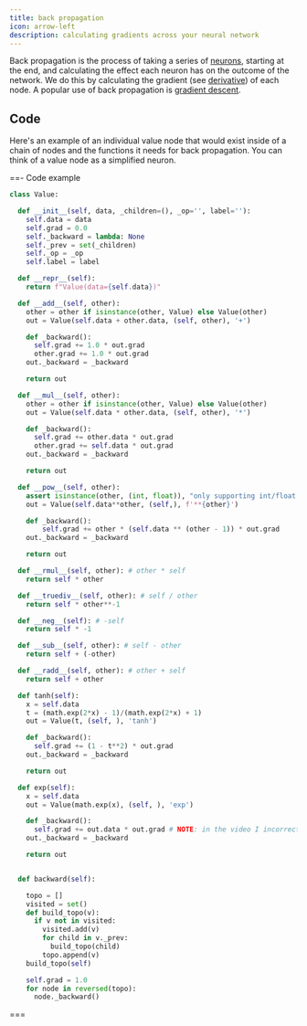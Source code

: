 ```yaml
---
title: back propagation
icon: arrow-left
description: calculating gradients across your neural network
---
```


Back propagation is the process of taking a series of [neurons](../neuron), starting at the end, and calculating the effect each neuron has on the outcome of the network. We do this by calculating the gradient (see [derivative](../derivatives/)) of each node. A popular use of back propagation is [gradient descent](../gradient-descent/).

## Code

Here's an example of an individual value node that would exist inside of a chain of nodes and the functions it needs for back propagation. You can think of a value node as a simplified neuron.

==- Code example

```python
class Value:

  def __init__(self, data, _children=(), _op='', label=''):
    self.data = data
    self.grad = 0.0
    self._backward = lambda: None
    self._prev = set(_children)
    self._op = _op
    self.label = label

  def __repr__(self):
    return f"Value(data={self.data})"

  def __add__(self, other):
    other = other if isinstance(other, Value) else Value(other)
    out = Value(self.data + other.data, (self, other), '+')

    def _backward():
      self.grad += 1.0 * out.grad
      other.grad += 1.0 * out.grad
    out._backward = _backward

    return out

  def __mul__(self, other):
    other = other if isinstance(other, Value) else Value(other)
    out = Value(self.data * other.data, (self, other), '*')

    def _backward():
      self.grad += other.data * out.grad
      other.grad += self.data * out.grad
    out._backward = _backward

    return out

  def __pow__(self, other):
    assert isinstance(other, (int, float)), "only supporting int/float powers for now"
    out = Value(self.data**other, (self,), f'**{other}')

    def _backward():
        self.grad += other * (self.data ** (other - 1)) * out.grad
    out._backward = _backward

    return out

  def __rmul__(self, other): # other * self
    return self * other

  def __truediv__(self, other): # self / other
    return self * other**-1

  def __neg__(self): # -self
    return self * -1

  def __sub__(self, other): # self - other
    return self + (-other)

  def __radd__(self, other): # other + self
    return self + other

  def tanh(self):
    x = self.data
    t = (math.exp(2*x) - 1)/(math.exp(2*x) + 1)
    out = Value(t, (self, ), 'tanh')

    def _backward():
      self.grad += (1 - t**2) * out.grad
    out._backward = _backward

    return out

  def exp(self):
    x = self.data
    out = Value(math.exp(x), (self, ), 'exp')

    def _backward():
      self.grad += out.data * out.grad # NOTE: in the video I incorrectly used = instead of +=. Fixed here.
    out._backward = _backward

    return out


  def backward(self):

    topo = []
    visited = set()
    def build_topo(v):
      if v not in visited:
        visited.add(v)
        for child in v._prev:
          build_topo(child)
        topo.append(v)
    build_topo(self)

    self.grad = 1.0
    for node in reversed(topo):
      node._backward()
```

===
